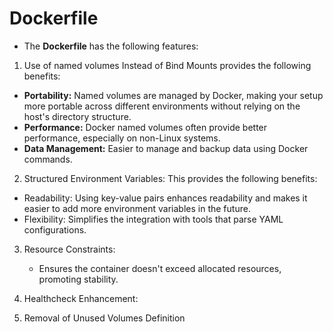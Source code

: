 # Dockerfile

* The **Dockerfile** has the following features:

1) Use of named volumes Instead of Bind Mounts provides the following benefits:
  * **Portability:** Named volumes are managed by Docker, making your setup more portable across different environments without relying on the host's directory structure.
  * **Performance:** Docker named volumes often provide better performance, especially on non-Linux systems.
  * **Data Management:** Easier to manage and backup data using Docker commands.

2) Structured Environment Variables: This provides the following benefits:
  * Readability: Using key-value pairs enhances readability and makes it easier to add more environment variables in the future.
  * Flexibility: Simplifies the integration with tools that parse YAML configurations.

3) Resource Constraints:
   * Ensures the container doesn't exceed allocated resources, promoting stability.

5) Healthcheck Enhancement:

6) Removal of Unused Volumes Definition
